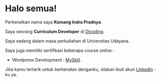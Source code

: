 # Halo semua! 

Perkenalkan nama saya **Komang Indra Pradnya**.<br>

Saya seorang **Curriculum Developer** di [Dicoding](https://www.dicoding.com/).<br>

Saya sedang dalam masa perkuliahan di Universitas Udayana.<br>

Saya juga memiliki sertifikasi beberapa course online :<br>
* Wordpress Development : [MySkill](https://storage.googleapis.com/myskill-v2-certificates/bootcamp-0oHpg83O1vr20ZrAn71a/QL4VraHZdzO71kzEL1pVHzAWSmJ3-K5SIzvLFbdOypRh8sLjw.pdf).

Jika kamu tertarik untuk berkenalan denganku, silakan ikuti akun [Linkedin](https://www.linkedin.com/in/komang-indra-pradnya/) -ku ya.
